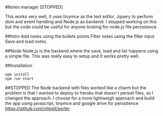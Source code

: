 #Notes manager [STOPPED]

This works very well, it uses tinymce as the text editor, Jquery to perform dom and event handling and Node.js as backend. I stopped working on this but the code could be useful for anyone looking for node.js file persistence.

##Intro
Add notes using the bullets points
Filter notes using the filter input
Save and load notes.

##Node
Node.js is the backend where the save, load and list happens using a simple file. This was really easy to setup and it works pretty well.

##Installation
```
npm install 
npm run start 
```

##STOPPED
The Node backend with files worked like a charm but the problem is that I wanted to deploy to heroku that doesn´t persist files, so I changed the approach. I choose for a more lightweigh approach and build the app using javascript, tinymce and google drive for persistence https://github.com/vitogit/sorter
